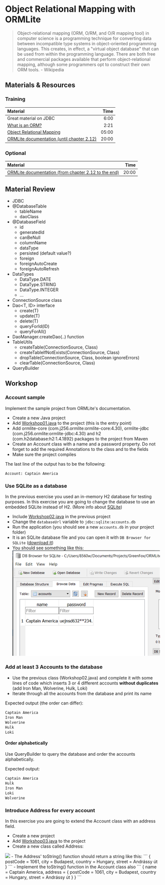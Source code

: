 # Object Relational Mapping with ORMLite
> Object-relational mapping (ORM, O/RM, and O/R mapping tool) in computer science is a programming technique for converting data between incompatible type systems in object-oriented programming languages. This creates, in effect, a "virtual object database" that can be used from within the programming language. There are both free and commercial packages available that perform object-relational mapping, although some programmers opt to construct their own ORM tools. - Wikipedia

## Materials & Resources

### Training
| Material | Time |
|:-------- |-----:|
| Great material on JDBC | 6:00 |
| [What is an ORM?](https://www.youtube.com/watch?v=LooPUh5_QKI) | 2:21 |
| [Object Relational Mapping](http://tech.lalitbhatt.net/2014/07/object-relationship-mapping-orm.html) | 05:00 |
| [ORMLite documentation (until chapter 2.12)](http://ormlite.com/docs/ormlite.pdf) | 20:00 |


### Optional
| Material | Time |
|:-------- |-----:|
| [ORMLite documentation (from chapter 2.12 to the end)](http://ormlite.com/docs/ormlite.pdf) | 20:00 |

## Material Review
- JDBC
- @DatabaseTable
  - tableName
  - daoClass
- @DatabaseField
  - id
  - generatedId
  - canBeNull
  - columnName
  - dataType
  - persisted (default value?)
  - foreign
  - foreignAutoCreate
  - foreignAutoRefresh
- DataTypes
  - DataType.DATE
  - DataType.STRING
  - DataType.INTEGER
  - ...
- ConnectionSource class
- Dao<T, ID> interface
  - create(T)
  - update(T)
  - delete(T)
  - queryForId(ID)
  - queryForAll()
- DaoManager.createDao(..) function
- TableUtils
  - createTable(ConnectionSource, Class)
  - createTableIfNotExists(ConnectionSource, Class)
  - dropTable(ConnectionSource, Class, boolean ignoreErrors)
  - clearTable(ConnectionSource, Class)
- QueryBuilder

## Workshop

### Account sample
Implement the sample project from ORMLite's documentation.

- Create a new Java project
- Add [Workshop01.java](workshop/Workshop01.java) to the project (this is the entry point)
- Add ormlite-core (com.j256.ormlite:ormlite-core:4.30), ormlite-jdbc (com.j256.ormlite:ormlite-jdbc:4.30) and h2 (com.h2database:h2:1.4.1892) packages to the project from Maven
- Create an Account class with a name and a password property. Do not forget to add the required Annotations to the class and to the fields
- Make sure the project compiles

The last line of the output has to be the following:

```
Account: Captain America
```

### Use SQLite as a database
In the previous exercise you used an in-memory H2 database for testing purposes. In this exercise you are going to change the database to use an embedded SQLite instead of H2. (More info about [SQLite](https://en.wikipedia.org/wiki/SQLite))

- Include [Workshop02.java](workshop/Workshop02.java) in the previous project
- Change the `databaseUrl` variable to `jdbc:sqlite:accounts.db`
- Run the application (you should see a new `accounts.db` in your project folder)
- It is an SQLite database file and you can open it with `DB Browser for SQLite` ([download it](http://sqlitebrowser.org/))
- You should see something like this:
![SQLite browser](workshop02_sqlitebrowser.png)

### Add at least 3 Accounts to the database

- Use the previous class (Workshop02.java) and complete it with some lines of code which inserts 3 or 4 different accounts __without duplicates__ (add Iron Man, Wolverine, Hulk, Loki)
- Iterate through all the accounts from the database and print its name

Expected output (the order can differ):
```
Captain America
Iron Man
Wolverine
Hulk
Loki
```

#### Order alphabetically
Use QueryBuilder to query the database and order the accounts alphabetically.

Expected output:
```
Captain America
Hulk
Iron Man
Loki
Wolverine
```

### Introduce Address for every account
In this exercise you are going to extend the Account class with an address field.

- Create a new project
- Add [Workshop03.java](workshop/Workshop03.java) to the project
- Create a new class called Address:

<img src="http://yuml.me/diagram/scruffy/class/[Address|-street;-city;-postCode;-country|+toString()]" >
- The Address' toString() function should return a string like this:
```
{
postCode =  1061,
city =  Budapest,
country =  Hungary,
street =  Andrássy út
}
```
- Implement the toString() function in the Account class also
```
{
name =  Captain America,
address =  {
postCode =  1061,
city =  Budapest,
country =  Hungary,
street =  Andrássy út
}
}
```
